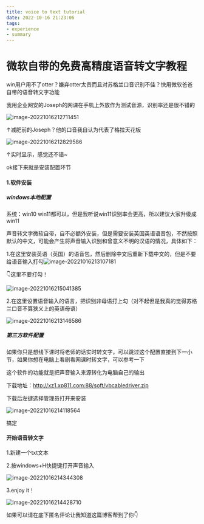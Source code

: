 ```yaml
---
title: voice to text tutorial
date: 2022-10-16 21:23:06
tags:
- experience
- summary
---
```


# 微软自带的免费高精度语音转文字教程

win用户用不了otter？嫌弃otter太贵而且对苏格兰口音识别不佳？快用微软爸爸自带的语音转文字功能

我用企业网安的Joseph的网课在手机上外放作为测试音源，识别率还是很不错的

![image-20221016212711451](voice-to-text-tutorial/image-20221016212711451.png)

↑减肥前的Joseph？他的口音我自认为代表了格拉天花板

![image-20221016212829586](voice-to-text-tutorial/image-20221016212829586.png)

↑实时显示，感觉还不错~

ok接下来就是安装配置环节

#### 1.软件安装

##### windows本地配置

系统：win10 win11都可以，但是我听说win11识别率会更高，所以建议大家升级成win11

声音转文字微软自带，自不必额外安装，但是需要安装英国英语语音包，不然按照默认的中文，可能会产生将声音输入识别和曾意义不明的汉语的情况，具体如下：

1.在这里安装英语（英国）的语音包，然后删除中文后重新下载中文的，但是不要给语音输入打勾![image-20221016213107181](voice-to-text-tutorial/image-20221016213107181.png)

👇这里不要打勾！

![image-20221016215041385](voice-to-text-tutorial/image-20221016215041385.png)

2.在这里设置语音输入的语言，把识别非母语打上勾（对不起但是我真的觉得苏格兰口音不算狭义上的英语母语）

![image-20221016213146586](voice-to-text-tutorial/image-20221016213146586.png)

##### 第三方软件配置

如果你只是想线下课时将老师的话实时转文字，可以跳过这个配置直接到下一小节，如果你想在电脑上看剧看网课时转文字，可以参考一下

这个软件的功能就是把声音输入来源转化为电脑自己的输出

下载地址：http://xz1.xp811.com:88/soft/vbcabledriver.zip

下载后左键选择管理员打开来安装

![image-20221016214118564](voice-to-text-tutorial/image-20221016214118564.png)

搞定

#### 开始语音转文字

1.新建一个txt文本

2.按windows+H快捷键打开声音输入

![image-20221016214344308](voice-to-text-tutorial/image-20221016214344308.png)

3.enjoy it！

![image-20221016214428710](voice-to-text-tutorial/image-20221016214428710.png)

如果可以请在底下匿名评论让我知道这篇博客帮到了你👇
